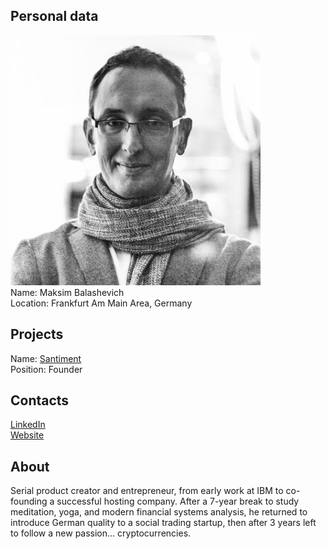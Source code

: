 ## Personal data
![ photo](../people/photo/maksim_balashevich.jpg)  
Name: Maksim Balashevich    
Location: Frankfurt Am Main Area, Germany  
## Projects 
Name: [Santiment](../projects/santiment.md)  
Position: Founder  
## Contacts
[LinkedIn](https://www.linkedin.com/in/maksim-balashevich-640a8948/)  
[Website](http://maksimbala.com/)
## About
Serial product creator and entrepreneur, from early work at IBM to co-founding a successful hosting company. After a 7-year break to study meditation, yoga, and modern financial systems analysis, he returned to introduce German quality to a social trading startup, then after 3 years left to follow a new passion… cryptocurrencies.